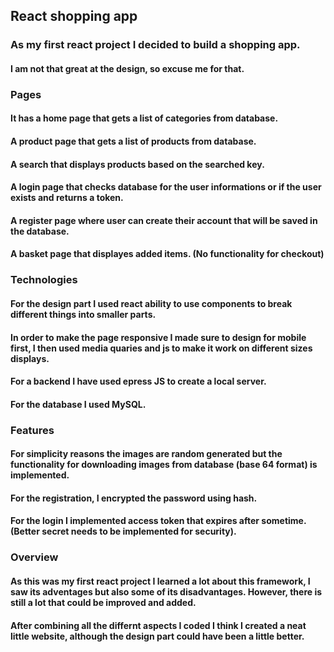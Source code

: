 ## React shopping app

### As my first react project I decided to build a shopping app.
#### I am not that great at the design, so excuse me for that.

### Pages

#### It has a home page that gets a list of categories from database.
#### A product page that gets a list of products from database.
#### A search that displays products based on the searched key.
#### A login page that checks database for the user informations or if the user exists and returns a token.
#### A register page where user can create their account that will be saved in the database.
#### A basket page that displayes added items. (No functionality for checkout)

### Technologies
#### For the design part I used react ability to use components to break different things into smaller parts.
#### In order to make the page responsive I made sure to design for mobile first, I then used media quaries and js to make it work on different sizes displays.
#### For a backend I have used epress JS to create a local server.
#### For the database I used MySQL.

### Features 
#### For simplicity reasons the images are random generated but the functionality for downloading images from database (base 64 format) is implemented.
#### For the registration, I encrypted the password using hash.
#### For the login I implemented access token that expires after sometime. (Better secret needs to be implemented for security).

### Overview 
#### As this was my first react project I learned a lot about this framework, I saw its adventages but also some of its disadvantages. However, there is still a lot that could be improved and added. 
#### After combining all the differnt aspects I coded I think I created a neat little website, although the design part could have been a little better.
